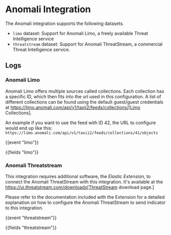 # Anomali Integration

The Anomali integration supports the following datasets.

- `limo` dataset: Support for Anomali Limo, a freely available Threat Intelligence service
- `threatstream` dataset: Support for Anomali ThreatStream, a commercial Threat Intelligence service.

## Logs

### Anomali Limo

Anomali Limo offers multiple sources called collections. Each collection has a specific ID, which
then fits into the url used in this configuration. A list of different
collections can be found using the default guest/guest credentials at https://limo.anomali.com/api/v1/taxii2/feeds/collections/[Limo Collections].

An example if you want to use the feed with ID 42, the URL to configure would end up like this:
`https://limo.anomali.com/api/v1/taxii2/feeds/collections/41/objects`

{{event "limo"}}

{{fields "limo"}}

### Anomali Threatstream

This integration requires additional software, the _Elastic_ _Extension,_
to connect the Anomali ThreatStream with this integration. It's available
at the https://ui.threatstream.com/downloads[ThreatStream download page.]

Please refer to the documentation included with the Extension for a detailed
explanation on how to configure the Anomali ThreatStream to send indicator
to this integration.

{{event "threatstream"}}

{{fields "threatstream"}}
